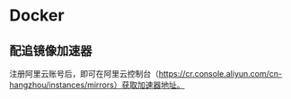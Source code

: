 # Docker

## 配追镜像加速器
注册阿里云账号后，即可在阿里云控制台（https://cr.console.aliyun.com/cn-hangzhou/instances/mirrors）获取加速器地址。
